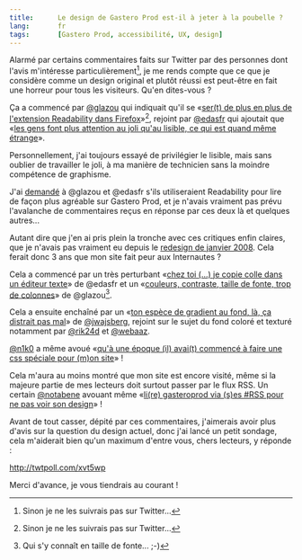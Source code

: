 ```yaml
---
title:      Le design de Gastero Prod est-il à jeter à la poubelle ?
lang:       fr
tags:       [Gastero Prod, accessibilité, UX, design]
---
```


Alarmé par certains commentaires faits sur Twitter par des personnes dont l'avis m'intéresse particulièrement[^1], je me rends compte que ce que je considère comme un design original et plutôt réussi est peut-être en fait une horreur pour tous les visiteurs. Qu'en dites-vous ?

[^1]: Sinon je ne les suivrais pas sur Twitter...

Ça a commencé par [@glazou](http://twitter.com/glazou) qui indiquait qu'il se «[ser(t) de plus en plus de l'extension Readability dans Firefox](http://twitter.com/glazou/statuses/30925819798884352)»[^1], rejoint par [@edasfr](http://twitter.com/edasfr) qui ajoutait que «[les gens font plus attention au joli qu'au lisible, ce qui est quand même étrange](http://twitter.com/edasfr/statuses/30926641555308544)».

Personnellement, j'ai toujours essayé de privilégier le lisible, mais sans oublier de travailler le joli, à ma manière de technicien sans la moindre compétence de graphisme.

J'ai [demandé](http://twitter.com/nhoizey/statuses/30930128015990784) à @glazou et @edasfr s'ils utiliseraient Readability pour lire de façon plus agréable sur Gastero Prod, et je n'avais vraiment pas prévu l'avalanche de commentaires reçus en réponse par ces deux là et quelques autres...

Autant dire que j'en ai pris plein la tronche avec ces critiques enfin claires, que je n'avais pas vraiment eu depuis le [redesign de janvier 2008](/2008/01/gastero-prod-08-beaucoup-plus-de-changements-que-les-simples-realignements-progressifs-precedents.html). Cela ferait donc 3 ans que mon site fait peur aux Internautes ?

Cela a commencé par un très perturbant «[chez toi (...) je copie colle dans un éditeur texte](http://twitter.com/edasfr/statuses/30930279979814912)» de @edasfr et un «[couleurs, contraste, taille de fonte, trop de colonnes](http://twitter.com/glazou/statuses/30930642321543168)» de @glazou[^2].

Cela a ensuite enchaîné par un «[ton espèce de gradient au fond, là, ça distrait pas mal](http://twitter.com/jwajsberg/statuses/30934870620381184)» de [@jwajsberg](http://twitter.com/jwajsberg), rejoint sur le sujet du fond coloré et texturé notamment par [@rik24d](http://twitter.com/rik24d/statuses/30937251412180992) et [@webaaz](http://twitter.com/webaaz/statuses/30939613216374784).

[@n1k0](http://twitter.com/n1k0) a même avoué «[qu'à une époque (il) avai(t) commencé à faire une css spéciale pour (m)on site](http://twitter.com/n1k0/statuses/30943803951030272)» !

Cela m'aura au moins montré que mon site est encore visité, même si la majeure partie de mes lecteurs doit surtout passer par le flux RSS. Un certain [@notabene](http://twitter.com/notabene) avouant même «[li(re) gasteroprod via (s)es #RSS pour ne pas voir son design](http://twitter.com/notabene/statuses/30938821579247616)» !

Avant de tout casser, dépité par ces commentaires, j'aimerais avoir plus d'avis sur la question du design actuel, donc j'ai lancé un petit sondage, cela m'aiderait bien qu'un maximum d'entre vous, chers lecteurs, y réponde :

<http://twtpoll.com/xvt5wp>

Merci d'avance, je vous tiendrais au courant !

[^1]: L'extension [Readability](https://addons.mozilla.org/fr/firefox/addon/readability/) permet de lire les contenus Web en retirant l'habillage des pages.

[^2]: Qui s'y connaît en taille de fonte... ;-)
